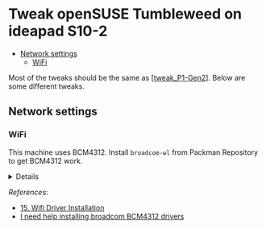 # Tweak openSUSE Tumbleweed on ideapad S10-2

- [Network settings](#network-settings)
  - [WiFi](#wifi)

Most of the tweaks should be the same as [[tweak_P1-Gen2]]. Below are some different tweaks.

## Network settings

### WiFi

This machine uses BCM4312. Install `broadcom-wl` from Packman Repository to get BCM4312 work.

<details>

![BCM4312_1](./attachments/BCM4312_1.png)

![BCM4312_2](./attachments/BCM4312_2.png)

</details>

*References*:

- [15. Wifi Driver Installation](https://opensuse-guide.org/wlan.php)
- [I need help installing broadcom BCM4312 drivers](https://forums.opensuse.org/t/i-need-help-installing-broadcom-bcm4312-drivers/111251/3)

[//begin]: # "Autogenerated link references for markdown compatibility"
[tweak_P1-Gen2]: tweak_P1-Gen2.md "Tweak openSUSE Tumbleweed on ThinkPad P1 Gen2"
[//end]: # "Autogenerated link references"
